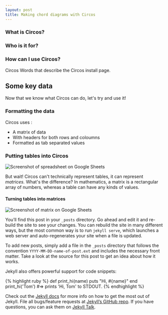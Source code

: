 ```yaml
---
layout: post
title: Making chord diagrams with Circos
---
```


### What is Circos?

### Who is it for?

### How can I use Circos?
Circos Words that describe the Circos install page.


## Some key data
Now that we know what Circos can do, let's try and use it!

### Formatting the data
Circos uses :  
- A matrix of data
- With headers for both rows and coloumns
- Formatted as tab separated values

### Putting tables into Circos

![Screenshot of spreadsheet on Google Sheets](https://gyanl.com/blog/assets/circos-raw-keys.png)

But wait! Circos can't technically represent tables, it can represent *matrices.* What's the difference? In mathematics, a matrix is a rectangular array of numbers, whereas a table can have any kinds of values.

#### Turning tables into matrices



![Screenshot of matrix on Google Sheets](https://gyanl.com/blog/assets/circos-matrix.png)

You’ll find this post in your `_posts` directory. Go ahead and edit it and re-build the site to see your changes. You can rebuild the site in many different ways, but the most common way is to run `jekyll serve`, which launches a web server and auto-regenerates your site when a file is updated.

To add new posts, simply add a file in the `_posts` directory that follows the convention `YYYY-MM-DD-name-of-post.ext` and includes the necessary front matter. Take a look at the source for this post to get an idea about how it works.

Jekyll also offers powerful support for code snippets:

{% highlight ruby %}
def print_hi(name)
  puts "Hi, #{name}"
end
print_hi('Tom')
#=> prints 'Hi, Tom' to STDOUT.
{% endhighlight %}

Check out the [Jekyll docs][jekyll-docs] for more info on how to get the most out of Jekyll. File all bugs/feature requests at [Jekyll’s GitHub repo][jekyll-gh]. If you have questions, you can ask them on [Jekyll Talk][jekyll-talk].

[jekyll-docs]: http://jekyllrb.com/docs/home
[jekyll-gh]:   https://github.com/jekyll/jekyll
[jekyll-talk]: https://talk.jekyllrb.com/
